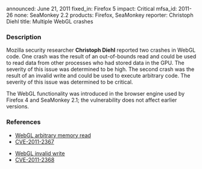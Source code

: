 announced: June 21, 2011
fixed_in: Firefox 5
impact: Critical
mfsa_id: 2011-26
none: SeaMonkey 2.2
products: Firefox, SeaMonkey
reporter: Christoph Diehl
title: Multiple WebGL crashes

<h3>Description</h3>

<p>Mozilla security researcher <strong>Christoph Diehl</strong> reported two
crashes in WebGL code. One crash was the result of an out-of-bounds
read and could be used to read data from other processes who had
stored data in the GPU. The severity of this issue was determined to
be high. The second crash was the result of an invalid write and could
be used to execute arbitrary code. The severity of this issue was
determined to be critical.</p>

<p class="note">The WebGL functionality was introduced in the browser engine used
by Firefox 4 and SeaMonkey 2.1; the vulnerability does not affect earlier versions.</p>

<h3>References</h3>

<ul>
  <li><a href="https://bugzilla.mozilla.org/show_bug.cgi?id=656752">WebGL arbitrary memory read</a></li>
  <li><a class="ex-ref" href="http://cve.mitre.org/cgi-bin/cvename.cgi?name=CVE-2011-2367">CVE-2011-2367</a></li>
</ul>

<ul>
  <li><a href="https://bugzilla.mozilla.org/show_bug.cgi?id=657201">WebGL invalid write</a></li>
  <li><a class="ex-ref" href="http://cve.mitre.org/cgi-bin/cvename.cgi?name=CVE-2011-2368">CVE-2011-2368</a></li>
</ul>





